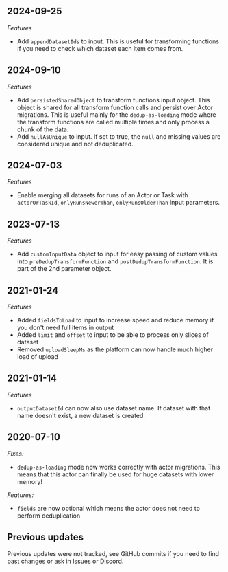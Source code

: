 ## 2024-09-25
*Features*
- Add `appendDatasetIds` to input. This is useful for transforming functions if you need to check which dataset each item comes from.

## 2024-09-10
*Features*
- Add `persistedSharedObject` to transform functions input object. This object is shared for all transform function calls and persist over Actor migrations. This is useful mainly for the `dedup-as-loading` mode where the transform functions are called multiple times and only process a chunk of the data.
- Add `nullAsUnique` to input. If set to true, the `null` and missing values are considered unique and not deduplicated.

## 2024-07-03
*Features*
- Enable merging all datasets for runs of an Actor or Task with `actorOrTaskId`, `onlyRunsNewerThan`, `onlyRunsOlderThan` input parameters.

## 2023-07-13
*Features*
- Add `customInputData` object to input for easy passing of custom values into `preDedupTransformFunction` and `postDedupTransformFunction`. It is part of the 2nd parameter object.

## 2021-01-24
*Features*
- Added `fieldsToLoad` to input to increase speed and reduce memory if you don't need full items in output
- Added `limit` and `offset` to input to be able to process only slices of dataset
- Removed `uploadSleepMs` as the platform can now handle much higher load of upload

## 2021-01-14
*Features*
- `outputDatasetId` can now also use dataset name. If dataset with that name doesn't exist, a new dataset is created.

## 2020-07-10
*Fixes:*
- `dedup-as-loading` mode now works correctly with actor migrations. This means that this actor can finally be used for huge datasets with lower memory!

*Features:*
- `fields` are now optional which means the actor does not need to perform deduplication

## Previous updates
Previous updates were not tracked, see GitHub commits if you need to find past changes or ask in Issues or Discord.